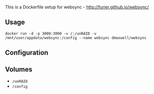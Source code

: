 This is a Dockerfile setup for websync - http://furier.github.io/websync/

## Usage

```
docker run -d -p 3000:3000 -v /:/unRAID -v /mnt/user/appdata/websync:/config --name websync dmaxwell/websync
```

## Configuration



## Volumes

* `/unRAID` 
* `/config` 
